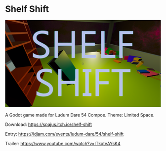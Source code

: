 # Shelf Shift

![Shelf Shift](/marketing/cover.png)

A Godot game made for Ludum Dare 54 Compoe. Theme: Limited Space.

Download: https://spajus.itch.io/shelf-shift

Entry: https://ldjam.com/events/ludum-dare/54/shelf-shift

Trailer: https://www.youtube.com/watch?v=lTkxteAYsK4
